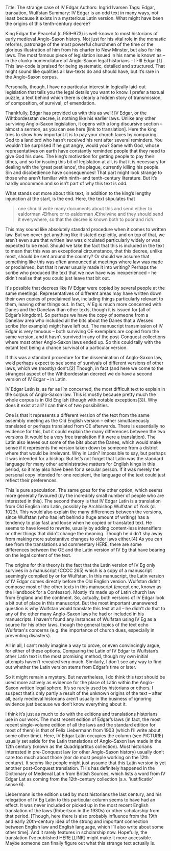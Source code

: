 Title: The strange case of IV Edgar
Authors: Ingrid Ivarsen
Tags: Edgar, transation, Wulfstan
Summary: IV Edgar is an odd text in many ways, not least because it exists in a mysterious Latin version. What might have been the origins of this tenth-century decree?

King Edgar the Peaceful (r. 959–973) is well-known to most historians of early medieval Anglo-Saxon history. Not just for his vital role in the monastic reforms, patronage of the most powerful churchmen of the time or the glorious illustration of him from his charter to New Minster, but also for his laws. The most famous piece of legislation issued in his name is known as – in the clunky nomenclature of Anglo-Saxon legal historians – II-III Edgar.[1] This law-code is praised for being systematic, detailed and structured. That might sound like qualities all law-texts do and should have, but it’s rare in the Anglo-Saxon corpus. 

[^1]: There is no I Edgar -- the decree which used to go by this name is no longer thought to have been written by Edgar and is now usually called 'The Hundred Ordinance'.

Personally, though, I have no particular interest in logically laid-out legislation that tells you the legal details you want to know. I prefer a textual puzzle, a text behind which there is clearly a hidden story of transmission, of composition, of survival, of emendation.

Thankfully, Edgar has provided us with this as well! IV Edgar, or the Wihtbordesstan decree, is nothing like his earlier laws. Unlike any other surviving Anglo-Saxon legislation, it opens with a long discursive section – almost a sermon, as you can see here [link to translation]. Here the king tries to show how important it is to pay your church taxes by comparing God to a landlord who hasn’t received his rent after several reminders. You wouldn’t be surprised if he got angry, would you? Same with God, whose representatives on earth have constantly reminded people that they need to give God his dues. The king’s motivation for getting people to pay their tithes, and so for issuing this bit of legislation at all, is that it is necessary for dealing with the ‘great pestilence’, the plague, currently killing his people. Sin and disobedience have consequences! That part might look strange to those who aren’t familiar with ninth- and tenth-century literature. But it’s hardly uncommon and so isn’t part of why this text is odd.

What stands out more about this text, in addition to the king’s lengthy injunction at the start, is the end. Here, the text stipulates that 

>one should write many documents about this and send either to ealdorman Ælfhere or to ealdorman Æthelwine and they should send it everywhere, so that the decree is known both to poor and rich.

This may sound like absolutely standard procedure when it comes to written law. But we never get anything like it stated explicitly, and on top of that, we aren’t even sure that written law was circulated particularly widely or was expected to be read. Should we take the fact that this is included in the text to mean that this was an exceptional circumstance, that this decree, unlike most, should be sent around the country? Or should we assume that something like this was often announced at meetings where law was made or proclaimed, but that it never usually made it into writing? Perhaps the scribe who produced the text that we now have was inexperienced – he didn’t realise that you could just leave that bit out. 

It's possible that decrees like IV Edgar were copied by several people at the same meetings. Representatives of different areas may have written down their own copies of proclaimed law, including things particularly relevant to them, leaving other things out. In fact, IV Eg is much more concerned with Danes and the Danelaw than other texts, though it is issued for [all of Edgar’s kingdom]. So perhaps we have the copy of someone from a Danelaw area who included all the bits about the Danes that a Wessex scribe (for example) might have left out. The manuscript transmission of IV Edgar is very tenuous – both surviving OE exemplars are copied from the same version, and it hasn’t survived in any of the post-Conquest collections where most other Anglo-Saxon laws ended up. So this could tally with the extant text being a chance survival of a particular version. 

If this was a standard procedure for the dissemination of Anglo-Saxon law, we’d perhaps expect to see some of survivals of different versions of other laws, which we (mostly) don’t.[2] Though, in fact (and here we come to the strangest aspect of the Wihtbordesstan decree) we do have a second version of IV Edgar – in Latin. 

[^2]: The treaty between Alfred and Guthrum (AGu) is the exception -- the two extant versions of this text do not appear to be the result of changes made through later copying. For a similar practice in Carolingian Francia, see McKitterick's *The Carolingians and the Written Word*.

IV Edgar Latin is, as far as I’m concerned, the most difficult text to explain in the corpus of Anglo-Saxon law. This is mostly because pretty much the whole corpus is in Old English (though with notable exceptions[3]). Why does it exist at all? I can think of two possibilities. 

One is that it represents a different version of the text from the same assembly meeting as the Old English version – either simultaneously translated or perhaps translated from OE afterwards. There is essentially no evidence for this, but it could explain the many differences between the two versions (it would be a very free translation if it were a translation). The Latin also leaves out some of the bits about the Danes, which would make sense if it represents the version taken down by someone from a district where that would be irrelevant. Why in Latin? Impossible to say, but perhaps it was intended for a bishop. But let’s not forget that Latin was the standard language for many other administrative matters for English kings in this period, so it may also have been for a secular person. If it was merely the personal copy intended for one recipient, the language of the text could just reflect their preferences. 

[^3]: A version of VI Atr (translation coming soon) is in Latin and the laws of Ine might have been written in Latin too (see my article here [link]).

This is pure speculation. The same goes for the other option, which seems more generally favoured (by the incredibly small number of people who are interested in this). The second theory is that IV Edgar Latin is a translation from Old English into Latin, possibly by Archbishop Wulfstan of York (d. 1023). This would also explain the many differences between the versions, since Wulfstan (who has left behind a huge amount of writing) has a tendency to play fast and loose when he copied or translated text. He seems to have loved to rewrite, usually by adding content-less intensifiers or other things that didn't change the meaning. Though he didn’t shy away from making more substantive changes to older laws either.[4] As you can see from the translations and commentary HERE, there are some differences between the OE and the Latin version of IV Eg that have bearing on the legal content of the text. 

The origins for this theory is the fact that the Latin version of IV Eg only survives in a manuscript (CCCC 265) which is a copy of a manuscript seemingly compiled by or for Wulfstan. In this manuscript, the Latin version of IV Edgar comes directly before the Old English version. Wulfstan didn’t compose most of the other texts in this manuscript (except one, known as the Handbook for a Confessor). Mostly it’s made up of Latin church law from England and the continent. So, actually, both versions of IV Edgar look a bit out of place in this manuscript. But the most important unanswered question is why Wulfstan would translate this text at all – he didn’t do that to any of the other many Anglo-Saxon laws he had or included in his manuscripts. I haven't found any instances of Wulfstan using IV Eg as a source for his other laws, though the general topics of the text echo Wulfstan's concerns (e.g. the importance of church dues, especially in preventing disasters).

[^4]: See my article on this here [link]. 

All in all, I can’t really imagine a way to prove, or even convincingly argue, for either of these options. Comparing the Latin of IV Edgar to Wulfstan’s other Latin text is the most promising method, though my own initial attempts haven’t revealed very much. Similarly, I don’t see any way to find out whether the Latin version stems from Edgar’s time or later. 

So it might remain a mystery. But nevertheless, I do think this text should be used more actively as evidence for the place of Latin within the Anglo-Saxon written legal sphere. It’s so rarely used by historians or others. I suspect that’s only partly a result of the unknown origins of the text – after all, early medieval historians aren’t usually in the business of ignoring evidence just because we don’t know everything about it. 

I think it’s just as much to do with the editions and translations historians use in our work. The most recent edition of Edgar’s laws (in fact, the most recent single-volume edition of all the laws and the standard edition for most of them) is that of Felix Liebermann from 1903 (which I’ll write about some other time). Here, IV Edgar Latin occupies the column (see PICTURE) usually set aside for the Latin translations of Anglo-Saxon law made in the 12th century (known as the Quadripartitus collection). Most historians interested in pre-Conquest law (or other Anglo-Saxon history) usually don’t care too much about those (nor do most people working on the 12th century). It seems like people might just assume that this Latin version is yet another post-Conquest translation. THis has definitely happened in the Dictionary of Medieval Latin from British Sources, which lists a word from IV Edgar Lat as coming from the 12th-century collection (s.v. 'iustificatio' sense 6). 

Liebermann is the edition used by most historians the last century, and his relegation of IV Eg Latin to this particular column seems to have had an effect. It was never included or picked up in the most recent English translation of the laws (Robertson in the 1930s) or other scholarship from that period. [Though, here there is also probably influence from the 19th and early 20th-century idea of the strong and important connection between English law and English language, which I’ll also write about some other time]. And it rarely features in scholarship now. Hopefully, the translation I’ve published HERE [LINK] might make it more accessible. Maybe someone can finally figure out what this strange text actually is. 